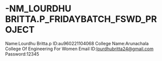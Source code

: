 # -NM_LOURDHU BRITTA.P_FRIDAYBATCH_FSWD_PROJECT
Name:Lourdhu Britta.p
ID:au960221104068
College Name:Arunachala College Of Engineering For Women
Email ID:lourdhubritta24@gmail.com
Password:12345
